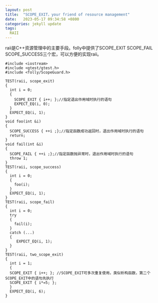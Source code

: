 ```yaml
---
layout: post
title:  "SCOPE_EXIT，your friend of resource management"
date:   2023-05-17 09:34:58 +0800
categories: jekyll update
tags:
  RAII 
---
```


raii是C++资源管理中的主要手段。folly中提供了SCOPE_EXIT SCOPE_FAIL SCOPE_SUCCESS三个宏，可以方便的实现raii。

    #include <iostream>
    #include <gtest/gtest.h>
    #include <folly/ScopeGuard.h>

    TEST(raii, scope_exit)
    {
      int i = 0;
      {
        SCOPE_EXIT { i++; };//指定退出作用域时执行的语句
        EXPECT_EQ(i, 0);
      }
      EXPECT_EQ(i, 1);
    }
    void foo(int &i)
    {
      SCOPE_SUCCESS { ++i ;};//指定函数成功返回时，退出作用域时执行的语句
      return;
    }
    void fail(int &i)
    {
      SCOPE_FAIL { ++i ;};//指定函数抛异常时，退出作用域时执行的语句
      throw 1;
    }
    TEST(raii, scope_success)
    {
      int i = 0;
      {
        foo(i);
      }
      EXPECT_EQ(i, 1);
    }
    TEST(raii, scope_fail)
    {
      int i = 0;
      try
      {
        fail(i);
      }
      catch (...)
      {
         EXPECT_EQ(i, 1);
      }
    }
    TEST(raii, two_scope_exit)
    {
      int i = 1;
      {
      SCOPE_EXIT { i++; }; //SCOPE_EXIT可多次重复使用，类似析构函数，第二个SCOPE_EXIT中的语句先执行
      SCOPE_EXIT { i*=5; }; 
      }
      EXPECT_EQ(i, 6);
    }
